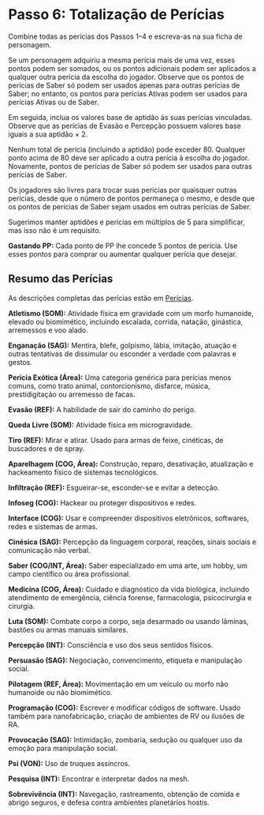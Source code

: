 # Passo 6: Totalização de Perícias

Combine todas as perícias dos Passos 1–4 e escreva-as na sua ficha de personagem.

Se um personagem adquiriu a mesma perícia mais de uma vez, esses pontos podem ser somados, ou os pontos adicionais podem ser aplicados a qualquer outra perícia da escolha do jogador. Observe que os pontos de perícias de Saber só podem ser usados apenas para outras perícias de Saber; no entanto, os pontos para perícias Ativas podem ser usados para perícias Ativas ou de Saber.

Em seguida, inclua os valores base de aptidão às suas perícias vinculadas. Observe que as perícias de Evasão e Percepção possuem valores base iguais a sua aptidão × 2.

Nenhum total de perícia (incluindo a aptidão) pode exceder 80. Qualquer ponto acima de 80 deve ser aplicado a outra perícia à escolha do jogador. Novamente, pontos de perícias de Saber só podem ser usados para outras perícias de Saber.

Os jogadores são livres para trocar suas perícias por quaisquer outras perícias, desde que o número de pontos permaneça o mesmo, e desde que os pontos de perícias de Saber sejam usados em outras perícias de Saber.

Sugerimos manter aptidões e perícias em múltiplos de 5 para simplificar, mas isso não é um requisito.

**Gastando PP:** Cada ponto de PP lhe concede 5 pontos de perícia. Use esses pontos para comprar ou aumentar qualquer perícia que desejar.

<!-- CLEANED blockquote -->

## Resumo das Perícias

As descrições completas das perícias estão em [Perícias](../04/18-skills.md).

**Atletismo (SOM):** Atividade física em gravidade com um morfo humanoide, elevado ou biomimético, incluindo escalada, corrida, natação, ginástica, arremessos e voo alado.

**Enganação (SAG):** Mentira, blefe, golpismo, lábia, imitação, atuação e outras tentativas de dissimular ou esconder a verdade com palavras e gestos.

**Perícia Exótica (Área):** Uma categoria genérica para perícias menos comuns, como trato animal, contorcionismo, disfarce, música, prestidigitação ou arremesso de facas.

**Evasão (REF):** A habilidade de sair do caminho do perigo.

**Queda Livre (SOM):** Atividade física em microgravidade.

**Tiro (REF):** Mirar e atirar. Usado para armas de feixe, cinéticas, de buscadores e de spray.

**Aparelhagem (COG, Área):** Construção, reparo, desativação, atualização e hackeamento físico de sistemas tecnológicos.

**Infiltração (REF):** Esgueirar-se, esconder-se e evitar a detecção.

**Infoseg (COG):** Hackear ou proteger dispositivos e redes.

**Interface (COG):** Usar e compreender dispositivos eletrônicos, softwares, redes e sistemas de armas.

**Cinésica (SAG):** Percepção da linguagem corporal, reações, sinais sociais e comunicação não verbal.

**Saber (COG/INT, Área):** Saber especializado em uma arte, um hobby, um campo científico ou área profissional.

**Medicina (COG, Área):** Cuidado e diagnóstico da vida biológica, incluindo atendimento de emergência, ciência forense, farmacologia, psicocirurgia e cirurgia.

**Luta (SOM):** Combate corpo a corpo, seja desarmado ou usando lâminas, bastões ou armas manuais similares.

**Percepção (INT):** Consciência e uso dos seus sentidos físicos.

**Persuasão (SAG):** Negociação, convencimento, etiqueta e manipulação social.

**Pilotagem (REF, Área):** Movimentação em um veículo ou morfo não humanoide ou não biomimético.

**Programação (COG):** Escrever e modificar códigos de software. Usado também para nanofabricação, criação de ambientes de RV ou ilusões de RA.

**Provocação (SAG):** Intimidação, zombaria, sedução ou qualquer uso da emoção para manipulação social.

**Psi (VON):** Uso de truques assincros.

**Pesquisa (INT):** Encontrar e interpretar dados na mesh.

**Sobrevivência (INT):** Navegação, rastreamento, obtenção de comida e abrigo seguros, e defesa contra ambientes planetários hostis.

<!-- CLEANED /blockquote -->
